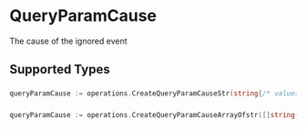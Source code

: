 # QueryParamCause

The cause of the ignored event


## Supported Types

### 

```go
queryParamCause := operations.CreateQueryParamCauseStr(string{/* values here */})
```

### 

```go
queryParamCause := operations.CreateQueryParamCauseArrayOfstr([]string{/* values here */})
```

